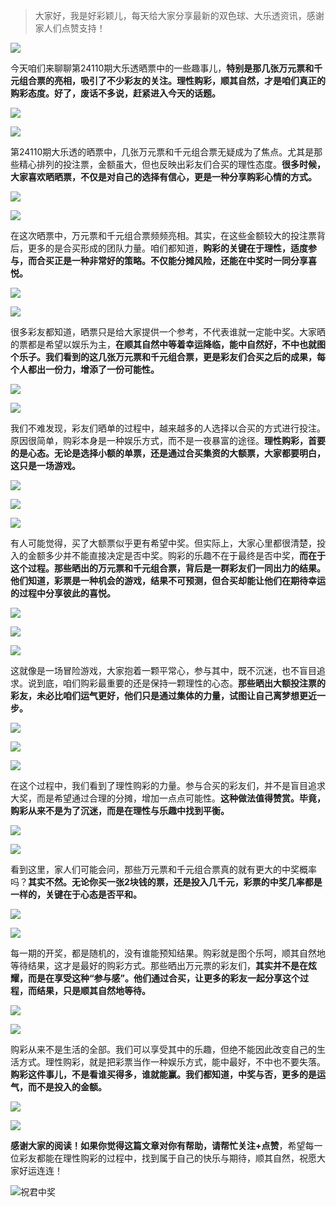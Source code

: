 > 大家好，我是好彩颖儿，每天给大家分享最新的双色球、大乐透资讯，感谢家人们点赞支持！

![](https://cdn.jsdelivr.net/gh/wangwenjie1314/PicCDN/2024-7-12/1720763627240-image.png)

今天咱们来聊聊第24110期大乐透晒票中的一些趣事儿，**特别是那几张万元票和千元组合票的亮相，吸引了不少彩友的关注。理性购彩，顺其自然，才是咱们真正的购彩态度。好了，废话不多说，赶紧进入今天的话题。**

![](https://cdn.jsdelivr.net/gh/wangwenjie1314/PicCDN/2024-9-21/1726899190805-image.png)


![](https://cdn.jsdelivr.net/gh/wangwenjie1314/PicCDN/2024-9-21/1726899201530-image.png)



第24110期大乐透的晒票中，几张万元票和千元组合票无疑成为了焦点。尤其是那些精心排列的投注票，金额虽大，但也反映出彩友们合买的理性态度。**很多时候，大家喜欢晒晒票，不仅是对自己的选择有信心，更是一种分享购彩心情的方式。**


![](https://cdn.jsdelivr.net/gh/wangwenjie1314/PicCDN/2024-9-21/1726899409565-image.png)


![](https://cdn.jsdelivr.net/gh/wangwenjie1314/PicCDN/2024-9-21/1726899273297-image.png)


在这次晒票中，万元票和千元组合票频频亮相。其实，在这些金额较大的投注票背后，更多的是合买形成的团队力量。咱们都知道，**购彩的关键在于理性，适度参与，而合买正是一种非常好的策略。不仅能分摊风险，还能在中奖时一同分享喜悦。**


![](https://cdn.jsdelivr.net/gh/wangwenjie1314/PicCDN/2024-9-21/1726899353411-image.png)


![](https://cdn.jsdelivr.net/gh/wangwenjie1314/PicCDN/2024-9-21/1726899394990-image.png)


很多彩友都知道，晒票只是给大家提供一个参考，不代表谁就一定能中奖。大家晒的票都是希望以娱乐为主，**在顺其自然中等着幸运降临，能中自然好，不中也就图个乐子。我们看到的这几张万元票和千元组合票，更是彩友们合买之后的成果，每个人都出一份力，增添了一份可能性。**


![](https://cdn.jsdelivr.net/gh/wangwenjie1314/PicCDN/2024-9-21/1726899372920-image.png)

![](https://cdn.jsdelivr.net/gh/wangwenjie1314/PicCDN/2024-9-21/1726899365620-image.png)

我们不难发现，彩友们晒单的过程中，越来越多的人选择以合买的方式进行投注。原因很简单，购彩本身是一种娱乐方式，而不是一夜暴富的途径。**理性购彩，首要的是心态。无论是选择小额的单票，还是通过合买集资的大额票，大家都要明白，这只是一场游戏。**


![](https://cdn.jsdelivr.net/gh/wangwenjie1314/PicCDN/2024-9-21/1726899218717-image.png)

![](https://cdn.jsdelivr.net/gh/wangwenjie1314/PicCDN/2024-9-21/1726899227515-image.png)


![](https://cdn.jsdelivr.net/gh/wangwenjie1314/PicCDN/2024-9-21/1726899448198-image.png)

有人可能觉得，买了大额票似乎更有希望中奖。但实际上，大家心里都很清楚，投入的金额多少并不能直接决定是否中奖。购彩的乐趣不在于最终是否中奖，**而在于这个过程。那些晒出的万元票和千元组合票，背后是一群彩友们一同出力的结果。他们知道，彩票是一种机会的游戏，结果不可预测，但合买却能让他们在期待幸运的过程中分享彼此的喜悦。**



![](https://cdn.jsdelivr.net/gh/wangwenjie1314/PicCDN/2024-9-21/1726899263823-image.png)

![](https://cdn.jsdelivr.net/gh/wangwenjie1314/PicCDN/2024-9-21/1726899381835-image.png)


![](https://cdn.jsdelivr.net/gh/wangwenjie1314/PicCDN/2024-9-21/1726899211193-image.png)

这就像是一场冒险游戏，大家抱着一颗平常心，参与其中，既不沉迷，也不盲目追求。说到底，咱们购彩最重要的还是保持一颗理性的心态。**那些晒出大额投注票的彩友，未必比咱们运气更好，他们只是通过集体的力量，试图让自己离梦想更近一步。**



![](https://cdn.jsdelivr.net/gh/wangwenjie1314/PicCDN/2024-9-21/1726899338678-image.png)


![](https://cdn.jsdelivr.net/gh/wangwenjie1314/PicCDN/2024-9-21/1726899283483-image.png)


![](https://cdn.jsdelivr.net/gh/wangwenjie1314/PicCDN/2024-9-21/1726899328635-image.png)

在这个过程中，我们看到了理性购彩的力量。参与合买的彩友们，并不是盲目追求大奖，而是希望通过合理的分摊，增加一点点可能性。**这种做法值得赞赏。毕竟，购彩从来不是为了沉迷，而是在理性与乐趣中找到平衡。**

![](https://cdn.jsdelivr.net/gh/wangwenjie1314/PicCDN/2024-9-21/1726899308012-image.png)

![](https://cdn.jsdelivr.net/gh/wangwenjie1314/PicCDN/2024-9-21/1726899290773-image.png)



看到这里，家人们可能会问，那些万元票和千元组合票真的就有更大的中奖概率吗？**其实不然。无论你买一张2块钱的票，还是投入几千元，彩票的中奖几率都是一样的，关键在于心态是否平和。**



![](https://cdn.jsdelivr.net/gh/wangwenjie1314/PicCDN/2024-9-21/1726899421297-image.png)



![](https://cdn.jsdelivr.net/gh/wangwenjie1314/PicCDN/2024-9-21/1726899428639-image.png)




每一期的开奖，都是随机的，没有谁能预知结果。购彩就是图个乐呵，顺其自然地等待结果，这才是最好的购彩方式。那些晒出万元票的彩友们，**其实并不是在炫耀，而是在享受这种“参与感”。他们通过合买，让更多的彩友一起分享这个过程，而结果，只是顺其自然地等待。**



![](https://cdn.jsdelivr.net/gh/wangwenjie1314/PicCDN/2024-9-21/1726899438175-image.png)

![](https://cdn.jsdelivr.net/gh/wangwenjie1314/PicCDN/2024-9-21/1726899457939-image.png)

购彩从来不是生活的全部。我们可以享受其中的乐趣，但绝不能因此改变自己的生活方式。理性购彩，就是把彩票当作一种娱乐方式，能中最好，不中也不要失落。**购彩这件事儿，不是看谁买得多，谁就能赢。我们都知道，中奖与否，更多的是运气，而不是投入的金额。**


![](https://cdn.jsdelivr.net/gh/wangwenjie1314/PicCDN/2024-9-21/1726899642911-image.png)

![](https://cdn.jsdelivr.net/gh/wangwenjie1314/PicCDN/2024-9-21/1726899635685-image.png)


**感谢大家的阅读！如果你觉得这篇文章对你有帮助，请帮忙关注+点赞**，希望每一位彩友都能在理性购彩的过程中，找到属于自己的快乐与期待，顺其自然，祝愿大家好运连连！


![祝君中奖](https://cdn.jsdelivr.net/gh/wangwenjie1314/PicCDN/2024-9-21/1726899677690-image.png)














